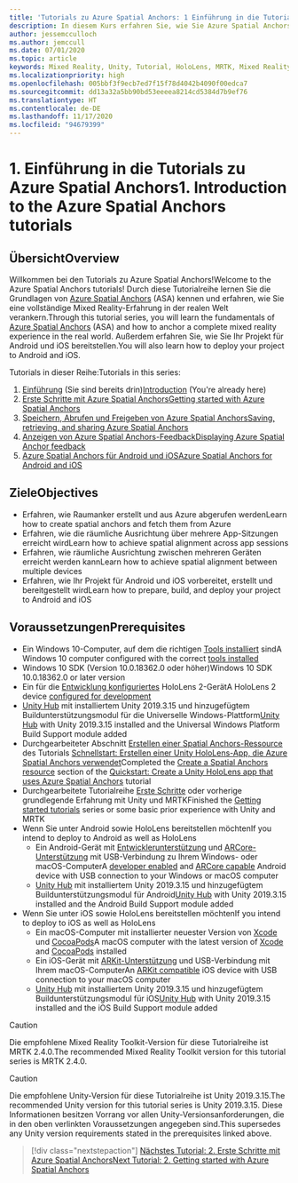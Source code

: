 ```yaml
---
title: 'Tutorials zu Azure Spatial Anchors: 1 Einführung in die Tutorials zu Azure Spatial Anchors'
description: In diesem Kurs erfahren Sie, wie Sie Azure Spatial Anchors in einer Mixed Reality-Anwendung implementieren.
author: jessemcculloch
ms.author: jemccull
ms.date: 07/01/2020
ms.topic: article
keywords: Mixed Reality, Unity, Tutorial, HoloLens, MRTK, Mixed Reality Toolkit, UWP, Azure Spatial Anchors, iOS, Android, Windows 10, ARCore, macOS, Android-Buildunterstützung, ARKit
ms.localizationpriority: high
ms.openlocfilehash: 005bbf3f9ecb7ed7f15f78d4042b4090f00edca7
ms.sourcegitcommit: dd13a32a5bb90bd53eeeea8214cd5384d7b9ef76
ms.translationtype: HT
ms.contentlocale: de-DE
ms.lasthandoff: 11/17/2020
ms.locfileid: "94679399"
---
```

# <a name="1-introduction-to-the-azure-spatial-anchors-tutorials"></a><span data-ttu-id="58282-105">1. Einführung in die Tutorials zu Azure Spatial Anchors</span><span class="sxs-lookup"><span data-stu-id="58282-105">1. Introduction to the Azure Spatial Anchors tutorials</span></span>

## <a name="overview"></a><span data-ttu-id="58282-106">Übersicht</span><span class="sxs-lookup"><span data-stu-id="58282-106">Overview</span></span>

<span data-ttu-id="58282-107">Willkommen bei den Tutorials zu Azure Spatial Anchors!</span><span class="sxs-lookup"><span data-stu-id="58282-107">Welcome to the Azure Spatial Anchors tutorials!</span></span> <span data-ttu-id="58282-108">Durch diese Tutorialreihe lernen Sie die Grundlagen von <a href="https://azure.microsoft.com/services/spatial-anchors" target="_blank">Azure Spatial Anchors</a> (ASA) kennen und erfahren, wie Sie eine vollständige Mixed Reality-Erfahrung in der realen Welt verankern.</span><span class="sxs-lookup"><span data-stu-id="58282-108">Through this tutorial series, you will learn the fundamentals of <a href="https://azure.microsoft.com/services/spatial-anchors" target="_blank">Azure Spatial Anchors</a> (ASA) and how to anchor a complete mixed reality experience in the real world.</span></span> <span data-ttu-id="58282-109">Außerdem erfahren Sie, wie Sie Ihr Projekt für Android und iOS bereitstellen.</span><span class="sxs-lookup"><span data-stu-id="58282-109">You will also learn how to deploy your project to Android and iOS.</span></span>

<span data-ttu-id="58282-110">Tutorials in dieser Reihe:</span><span class="sxs-lookup"><span data-stu-id="58282-110">Tutorials in this series:</span></span>

1. <span data-ttu-id="58282-111">[Einführung](mr-learning-asa-01.md) (Sie sind bereits drin)</span><span class="sxs-lookup"><span data-stu-id="58282-111">[Introduction](mr-learning-asa-01.md) (You're already here)</span></span>
2. [<span data-ttu-id="58282-112">Erste Schritte mit Azure Spatial Anchors</span><span class="sxs-lookup"><span data-stu-id="58282-112">Getting started with Azure Spatial Anchors</span></span>](mr-learning-asa-02.md)
3. [<span data-ttu-id="58282-113">Speichern, Abrufen und Freigeben von Azure Spatial Anchors</span><span class="sxs-lookup"><span data-stu-id="58282-113">Saving, retrieving, and sharing Azure Spatial Anchors</span></span>](mr-learning-asa-03.md)
4. [<span data-ttu-id="58282-114">Anzeigen von Azure Spatial Anchors-Feedback</span><span class="sxs-lookup"><span data-stu-id="58282-114">Displaying Azure Spatial Anchor feedback</span></span>](mr-learning-asa-04.md)
5. [<span data-ttu-id="58282-115">Azure Spatial Anchors für Android und iOS</span><span class="sxs-lookup"><span data-stu-id="58282-115">Azure Spatial Anchors for Android and iOS</span></span>](mr-learning-asa-05.md)

## <a name="objectives"></a><span data-ttu-id="58282-116">Ziele</span><span class="sxs-lookup"><span data-stu-id="58282-116">Objectives</span></span>

* <span data-ttu-id="58282-117">Erfahren, wie Raumanker erstellt und aus Azure abgerufen werden</span><span class="sxs-lookup"><span data-stu-id="58282-117">Learn how to create spatial anchors and fetch them from Azure</span></span>
* <span data-ttu-id="58282-118">Erfahren, wie die räumliche Ausrichtung über mehrere App-Sitzungen erreicht wird</span><span class="sxs-lookup"><span data-stu-id="58282-118">Learn how to achieve spatial alignment across app sessions</span></span>
* <span data-ttu-id="58282-119">Erfahren, wie räumliche Ausrichtung zwischen mehreren Geräten erreicht werden kann</span><span class="sxs-lookup"><span data-stu-id="58282-119">Learn how to achieve spatial alignment between multiple devices</span></span>
* <span data-ttu-id="58282-120">Erfahren, wie Ihr Projekt für Android und iOS vorbereitet, erstellt und bereitgestellt wird</span><span class="sxs-lookup"><span data-stu-id="58282-120">Learn how to prepare, build, and deploy your project to Android and iOS</span></span>

## <a name="prerequisites"></a><span data-ttu-id="58282-121">Voraussetzungen</span><span class="sxs-lookup"><span data-stu-id="58282-121">Prerequisites</span></span>

* <span data-ttu-id="58282-122">Ein Windows 10-Computer, auf dem die richtigen [Tools installiert](../../install-the-tools.md) sind</span><span class="sxs-lookup"><span data-stu-id="58282-122">A Windows 10 computer configured with the correct [tools installed](../../install-the-tools.md)</span></span>
* <span data-ttu-id="58282-123">Windows 10 SDK (Version 10.0.18362.0 oder höher)</span><span class="sxs-lookup"><span data-stu-id="58282-123">Windows 10 SDK 10.0.18362.0 or later version</span></span>
* <span data-ttu-id="58282-124">Ein für die [Entwicklung konfiguriertes](../../platform-capabilities-and-apis/using-visual-studio.md#enabling-developer-mode) HoloLens 2-Gerät</span><span class="sxs-lookup"><span data-stu-id="58282-124">A HoloLens 2 device [configured for development](../../platform-capabilities-and-apis/using-visual-studio.md#enabling-developer-mode)</span></span>
* <span data-ttu-id="58282-125"><a href="https://docs.unity3d.com/Manual/GettingStartedInstallingHub.html" target="_blank">Unity Hub</a> mit installiertem Unity 2019.3.15 und hinzugefügtem Buildunterstützungsmodul für die Universelle Windows-Plattform</span><span class="sxs-lookup"><span data-stu-id="58282-125"><a href="https://docs.unity3d.com/Manual/GettingStartedInstallingHub.html" target="_blank">Unity Hub</a> with Unity 2019.3.15 installed and the Universal Windows Platform Build Support module added</span></span>
* <span data-ttu-id="58282-126">Durchgearbeiteter Abschnitt [Erstellen einer Spatial Anchors-Ressource](https://docs.microsoft.com/azure/spatial-anchors/quickstarts/get-started-unity-hololens#create-a-spatial-anchors-resource) des Tutorials [Schnellstart: Erstellen einer Unity HoloLens-App, die Azure Spatial Anchors verwendet](https://docs.microsoft.com/azure/spatial-anchors/quickstarts/get-started-unity-hololens)</span><span class="sxs-lookup"><span data-stu-id="58282-126">Completed the [Create a Spatial Anchors resource](https://docs.microsoft.com/azure/spatial-anchors/quickstarts/get-started-unity-hololens#create-a-spatial-anchors-resource) section of the [Quickstart: Create a Unity HoloLens app that uses Azure Spatial Anchors](https://docs.microsoft.com/azure/spatial-anchors/quickstarts/get-started-unity-hololens) tutorial</span></span>
* <span data-ttu-id="58282-127">Durchgearbeitete Tutorialreihe [Erste Schritte](mr-learning-base-01.md) oder vorherige grundlegende Erfahrung mit Unity und MRTK</span><span class="sxs-lookup"><span data-stu-id="58282-127">Finished the [Getting started tutorials](mr-learning-base-01.md) series or some basic prior experience with Unity and MRTK</span></span>
* <span data-ttu-id="58282-128">Wenn Sie unter Android sowie HoloLens bereitstellen möchten</span><span class="sxs-lookup"><span data-stu-id="58282-128">If you intend to deploy to Android as well as HoloLens</span></span>
  * <span data-ttu-id="58282-129">Ein Android-Gerät mit <a href="https://developer.android.com/studio/debug/dev-options" target="_blank">Entwicklerunterstützung</a> und <a href="https://developers.google.com/ar/discover/supported-devices" target="_blank">ARCore-Unterstützung</a> mit USB-Verbindung zu Ihrem Windows- oder macOS-Computer</span><span class="sxs-lookup"><span data-stu-id="58282-129">A <a href="https://developer.android.com/studio/debug/dev-options" target="_blank">developer enabled</a> and <a href="https://developers.google.com/ar/discover/supported-devices" target="_blank">ARCore capable</a> Android device with USB connection to your Windows or macOS computer</span></span>
  * <span data-ttu-id="58282-130"><a href="https://docs.unity3d.com/Manual/GettingStartedInstallingHub.html" target="_blank">Unity Hub</a> mit installiertem Unity 2019.3.15 und hinzugefügtem Buildunterstützungsmodul für Android</span><span class="sxs-lookup"><span data-stu-id="58282-130"><a href="https://docs.unity3d.com/Manual/GettingStartedInstallingHub.html" target="_blank">Unity Hub</a> with Unity 2019.3.15 installed and the Android Build Support module added</span></span>
* <span data-ttu-id="58282-131">Wenn Sie unter iOS sowie HoloLens bereitstellen möchten</span><span class="sxs-lookup"><span data-stu-id="58282-131">If you intend to deploy to iOS as well as HoloLens</span></span>
  * <span data-ttu-id="58282-132">Ein macOS-Computer mit installierter neuester Version von <a href="https://geo.itunes.apple.com/us/app/xcode/id497799835?mt=12" target="_blank">Xcode</a> und <a href="https://cocoapods.org" target="_blank">CocoaPods</a></span><span class="sxs-lookup"><span data-stu-id="58282-132">A macOS computer with the latest version of <a href="https://geo.itunes.apple.com/us/app/xcode/id497799835?mt=12" target="_blank">Xcode</a> and <a href="https://cocoapods.org" target="_blank">CocoaPods</a> installed</span></span>
  * <span data-ttu-id="58282-133">Ein iOS-Gerät mit <a href="https://developer.apple.com/documentation/arkit/verifying_device_support_and_user_permission" target="_blank">ARKit-Unterstützung</a> und USB-Verbindung mit Ihrem macOS-Computer</span><span class="sxs-lookup"><span data-stu-id="58282-133">An <a href="https://developer.apple.com/documentation/arkit/verifying_device_support_and_user_permission" target="_blank">ARKit compatible</a> iOS device with USB connection to your macOS computer</span></span>
  * <span data-ttu-id="58282-134"><a href="https://docs.unity3d.com/Manual/GettingStartedInstallingHub.html" target="_blank">Unity Hub</a> mit installiertem Unity 2019.3.15 und hinzugefügtem Buildunterstützungsmodul für iOS</span><span class="sxs-lookup"><span data-stu-id="58282-134"><a href="https://docs.unity3d.com/Manual/GettingStartedInstallingHub.html" target="_blank">Unity Hub</a> with Unity 2019.3.15 installed and the iOS Build Support module added</span></span>

> [!CAUTION]
> <span data-ttu-id="58282-135">Die empfohlene Mixed Reality Toolkit-Version für diese Tutorialreihe ist MRTK 2.4.0.</span><span class="sxs-lookup"><span data-stu-id="58282-135">The recommended Mixed Reality Toolkit version for this tutorial series is MRTK 2.4.0.</span></span>

> [!CAUTION]
> <span data-ttu-id="58282-136">Die empfohlene Unity-Version für diese Tutorialreihe ist Unity 2019.3.15.</span><span class="sxs-lookup"><span data-stu-id="58282-136">The recommended Unity version for this tutorial series is Unity 2019.3.15.</span></span> <span data-ttu-id="58282-137">Diese Informationen besitzen Vorrang vor allen Unity-Versionsanforderungen, die in den oben verlinkten Voraussetzungen angegeben sind.</span><span class="sxs-lookup"><span data-stu-id="58282-137">This supersedes any Unity version requirements stated in the prerequisites linked above.</span></span>

> [!div class="nextstepaction"]
> [<span data-ttu-id="58282-138">Nächstes Tutorial: 2. Erste Schritte mit Azure Spatial Anchors</span><span class="sxs-lookup"><span data-stu-id="58282-138">Next Tutorial: 2. Getting started with Azure Spatial Anchors</span></span>](mr-learning-asa-02.md)
